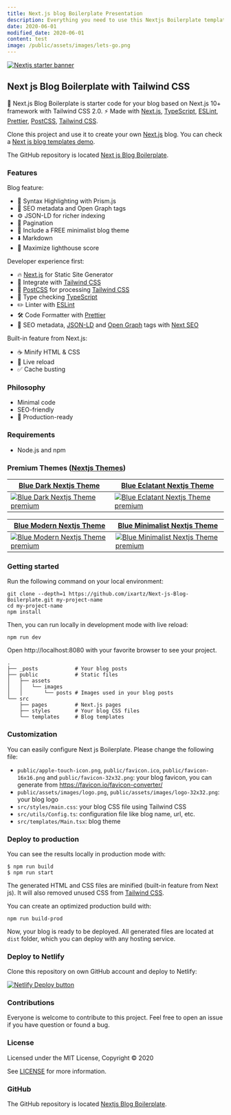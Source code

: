 ```yaml
---
title: Next.js blog Boilerplate Presentation
description: Everything you need to use this Nextjs Boilerplate template
date: 2020-06-01
modified_date: 2020-06-01
content: t﻿est
image: /public/assets/images/lets-go.png
---
```

[![Nextjs starter banner](@@baseUrl@@/assets/images/nextjs-starter-banner.png)](https://creativedesignsguru.com/demo/Nextjs-Blog-Boilerplate/)

## Next js Blog Boilerplate with Tailwind CSS

🚀 Next.js Blog Boilerplate is starter code for your blog based on Next.js 10+ framework with Tailwind CSS 2.0. ⚡️ Made with [Next.js](https://nextjs.org), [TypeScript](https://www.typescriptlang.org), [ESLint](https://eslint.org), [Prettier](https://prettier.io), [PostCSS](https://postcss.org), [Tailwind CSS](https://tailwindcss.com).

Clone this project and use it to create your own [Next.js](https://nextjs.org) blog. You can check a [Next js blog templates demo](https://creativedesignsguru.com/demo/Nextjs-Blog-Boilerplate/).

The GitHub repository is located [Next js Blog Boilerplate](https://github.com/ixartz/Next-js-Blog-Boilerplate).

### Features

Blog feature:

* 🎈 Syntax Highlighting with Prism.js
* 🤖 SEO metadata and Open Graph tags
* ⚙️ JSON-LD for richer indexing
* 📖 Pagination
* 🌈 Include a FREE minimalist blog theme
* ⬇️ Markdown
* 💯 Maximize lighthouse score

Developer experience first:

* 🔥 [Next.js](https://nextjs.org) for Static Site Generator
* 🎨 Integrate with [Tailwind CSS](https://tailwindcss.com)
* 💅 [PostCSS](https://postcss.org) for processing [Tailwind CSS](https://tailwindcss.com)
* 🎉 Type checking [TypeScript](https://www.typescriptlang.org)
* ✏️ Linter with [ESLint](https://eslint.org)
* 🛠 Code Formatter with [Prettier](https://prettier.io)
* 🦊 SEO metadata, [JSON-LD](https://developers.google.com/search/docs/guides/intro-structured-data) and [Open Graph](https://ogp.me/) tags with [Next SEO](https://github.com/garmeeh/next-seo)

Built-in feature from Next.js:

* ☕ Minify HTML & CSS
* 💨 Live reload
* ✅ Cache busting

### Philosophy

* Minimal code
* SEO-friendly
* 🚀 Production-ready

### Requirements

* Node.js and npm

### Premium Themes ([Nextjs Themes](https://creativedesignsguru.com/category/nextjs/))

| [Blue Dark Nextjs Theme](https://creativedesignsguru.com/blue-dark-nextjs-theme/)                                                                                                              | [Blue Eclatant Nextjs Theme](https://creativedesignsguru.com/blue-eclatant-nextjs-theme/)                                                                                                             |
| ---------------------------------------------------------------------------------------------------------------------------------------------------------------------------------------------- | ----------------------------------------------------------------------------------------------------------------------------------------------------------------------------------------------------- |
| [![Blue Dark Nextjs Theme premium](https://creativedesignsguru.com/assets/images/themes/blue-dark-mode-nextjs-theme-homepage-xs.png)](https://creativedesignsguru.com/blue-dark-nextjs-theme/) | [![Blue Eclatant Nextjs Theme premium](https://creativedesignsguru.com/assets/images/themes/eclatant-blue-nextjs-theme-homepage-xs.png)](https://creativedesignsguru.com/blue-eclatant-nextjs-theme/) |

| [Blue Modern Nextjs Theme](https://creativedesignsguru.com/blue-modern-nextjs-theme/)                                                                                                           | [Blue Minimalist Nextjs Theme](https://creativedesignsguru.com/blue-minimalist-nextjs-theme/)                                                                                                               |
| ----------------------------------------------------------------------------------------------------------------------------------------------------------------------------------------------- | ----------------------------------------------------------------------------------------------------------------------------------------------------------------------------------------------------------- |
| [![Blue Modern Nextjs Theme premium](https://creativedesignsguru.com/assets/images/themes/modern-blue-nextjs-theme-homepage-xs.png)](https://creativedesignsguru.com/blue-modern-nextjs-theme/) | [![Blue Minimalist Nextjs Theme premium](https://creativedesignsguru.com/assets/images/themes/minimalist-blue-nextjs-theme-homepage-xs.png)](https://creativedesignsguru.com/blue-minimalist-nextjs-theme/) |

### Getting started

Run the following command on your local environment:

```shell
git clone --depth=1 https://github.com/ixartz/Next-js-Blog-Boilerplate.git my-project-name
cd my-project-name
npm install
```

Then, you can run locally in development mode with live reload:

```shell
npm run dev
```

Open http://localhost:8080 with your favorite browser to see your project.

```shell
.
├── _posts            # Your blog posts
├── public            # Static files
│   ├── assets
│   │   └── images
│   │       └── posts # Images used in your blog posts
└── src
    ├── pages         # Next.js pages
    ├── styles        # Your blog CSS files
    └── templates     # Blog templates
```

### Customization

You can easily configure Next js Boilerplate. Please change the following file:

* `public/apple-touch-icon.png`, `public/favicon.ico`, `public/favicon-16x16.png` and `public/favicon-32x32.png`: your blog favicon, you can generate from https://favicon.io/favicon-converter/
* `public/assets/images/logo.png`, `public/assets/images/logo-32x32.png`: your blog logo
* `src/styles/main.css`: your blog CSS file using Tailwind CSS
* `src/utils/Config.ts`: configuration file like blog name, url, etc.
* `src/templates/Main.tsx`: blog theme

### Deploy to production

You can see the results locally in production mode with: 

```shell
$ npm run build
$ npm run start
```

The generated HTML and CSS files are minified (built-in feature from Next js). It will also removed unused CSS from [Tailwind CSS](https://tailwindcss.com).

You can create an optimized production build with:

```shell
npm run build-prod
```

Now, your blog is ready to be deployed. All generated files are located at `dist` folder, which you can deploy with any hosting service.

### Deploy to Netlify

Clone this repository on own GitHub account and deploy to Netlify:

[![Netlify Deploy button](https://www.netlify.com/img/deploy/button.svg)](https://app.netlify.com/start/deploy?repository=https://github.com/ixartz/Next-js-Blog-Boilerplate)

### Contributions

Everyone is welcome to contribute to this project. Feel free to open an issue if you have question or found a bug.

### License

Licensed under the MIT License, Copyright © 2020

See [LICENSE](https://github.com/ixartz/Next-js-Blog-Boilerplate#license) for more information.

### GitHub

The GitHub repository is located [Nextjs Blog Boilerplate](https://github.com/ixartz/Next-js-Blog-Boilerplate).